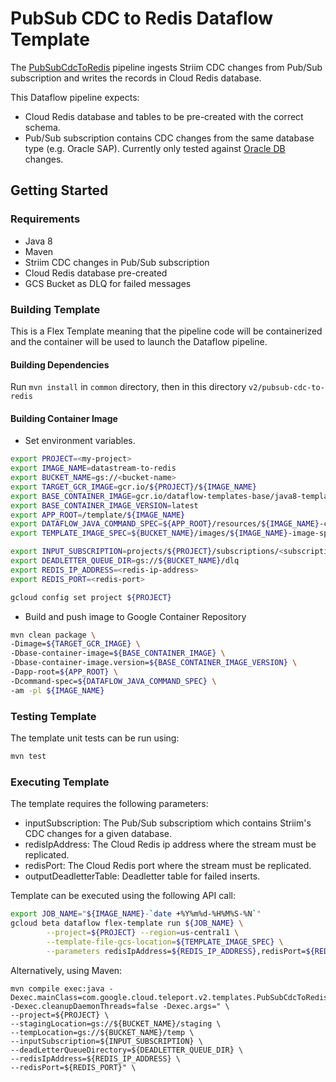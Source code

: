 # PubSub CDC to Redis Dataflow Template

The [PubSubCdcToRedis](src/main/java/com/google/cloud/teleport/v2/templates/PubSubCdcToRedis.java) pipeline
ingests Striim CDC changes from Pub/Sub subscription and writes the records in Cloud Redis database.

This Dataflow pipeline expects:
- Cloud Redis database and tables to be pre-created with the correct schema.
- Pub/Sub subscription contains CDC changes from the same database type (e.g. Oracle SAP). Currently only tested against [Oracle DB](https://www.striim.com/docs/en/oracle-reader-and-ojet-waevent-fields.html) changes.

## Getting Started

### Requirements
* Java 8
* Maven
* Striim CDC changes in Pub/Sub subscription
* Cloud Redis database pre-created
* GCS Bucket as DLQ for failed messages

### Building Template
This is a Flex Template meaning that the pipeline code will be containerized and the container will be
used to launch the Dataflow pipeline.

#### Building Dependencies

Run `mvn install` in `common` directory, then in this directory `v2/pubsub-cdc-to-redis`

#### Building Container Image
* Set environment variables.

```sh
export PROJECT=<my-project>
export IMAGE_NAME=datastream-to-redis
export BUCKET_NAME=gs://<bucket-name>
export TARGET_GCR_IMAGE=gcr.io/${PROJECT}/${IMAGE_NAME}
export BASE_CONTAINER_IMAGE=gcr.io/dataflow-templates-base/java8-template-launcher-base
export BASE_CONTAINER_IMAGE_VERSION=latest
export APP_ROOT=/template/${IMAGE_NAME}
export DATAFLOW_JAVA_COMMAND_SPEC=${APP_ROOT}/resources/${IMAGE_NAME}-command-spec.json
export TEMPLATE_IMAGE_SPEC=${BUCKET_NAME}/images/${IMAGE_NAME}-image-spec.json

export INPUT_SUBSCRIPTION=projects/${PROJECT}/subscriptions/<subscription-name>
export DEADLETTER_QUEUE_DIR=gs://${BUCKET_NAME}/dlq
export REDIS_IP_ADDRESS=<redis-ip-address>
export REDIS_PORT=<redis-port>

gcloud config set project ${PROJECT}
```

* Build and push image to Google Container Repository

```sh
mvn clean package \
-Dimage=${TARGET_GCR_IMAGE} \
-Dbase-container-image=${BASE_CONTAINER_IMAGE} \
-Dbase-container-image.version=${BASE_CONTAINER_IMAGE_VERSION} \
-Dapp-root=${APP_ROOT} \
-Dcommand-spec=${DATAFLOW_JAVA_COMMAND_SPEC} \
-am -pl ${IMAGE_NAME}
```

### Testing Template

The template unit tests can be run using:
```sh
mvn test
```

### Executing Template

The template requires the following parameters:
* inputSubscription: The Pub/Sub subscriptiom which contains Striim's CDC changes for a given database.
* redisIpAddress: The Cloud Redis ip address where the stream must be replicated.
* redisPort: The Cloud Redis port where the stream must be replicated.
* outputDeadletterTable: Deadletter table for failed inserts.

Template can be executed using the following API call:
```sh
export JOB_NAME="${IMAGE_NAME}-`date +%Y%m%d-%H%M%S-%N`"
gcloud beta dataflow flex-template run ${JOB_NAME} \
        --project=${PROJECT} --region=us-central1 \
        --template-file-gcs-location=${TEMPLATE_IMAGE_SPEC} \
        --parameters redisIpAddress=${REDIS_IP_ADDRESS},redisPort=${REDIS_PORT},inputSubscription=${INPUT_SUBSCRIPTION},deadLetterQueueDirectory=${DEADLETTER_QUEUE_DIR}
```

Alternatively, using Maven:

```
mvn compile exec:java -Dexec.mainClass=com.google.cloud.teleport.v2.templates.PubSubCdcToRedis -Dexec.cleanupDaemonThreads=false -Dexec.args=" \
--project=${PROJECT} \
--stagingLocation=gs://${BUCKET_NAME}/staging \
--tempLocation=gs://${BUCKET_NAME}/temp \
--inputSubscription=${INPUT_SUBSCRIPTION} \
--deadLetterQueueDirectory=${DEADLETTER_QUEUE_DIR} \
--redisIpAddress=${REDIS_IP_ADDRESS} \
--redisPort=${REDIS_PORT}" \
```
